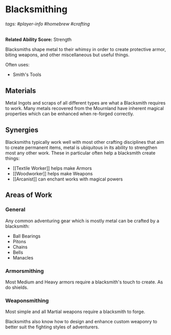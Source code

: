 # Blacksmithing
###### tags: #player-info #homebrew #crafting
**Related Ability Score:** Strength

Blacksmiths shape metal to their whimsy in order to create protective armor, biting weapons, and other miscellaneous but useful things.

Often uses:

- Smith's Tools

## Materials
Metal Ingots and scraps of all different types are what a Blacksmith requires to work. Many metals recovered from the Mournland have inherent magical properties which can be enhanced when re-forged correctly.

## Synergies
Blacksmiths typically work well with most other crafting disciplines that aim to create permanent items, metal is ubiquitous in its ability to strengthen most any other work. These in particular often help a blacksmith create things:
- [[Textile Worker]] helps make Armors
- [[Woodworker]] helps make Weapons
- [[Arcanist]] can enchant works with magical powers

## Areas of Work

### General
Any common adventuring gear which is mostly metal can be crafted by a blacksmith:
- Ball Bearings
- Pitons
- Chains
- Bells
- Manacles

### Armorsmithing
Most Medium and Heavy armors require a blacksmith's touch to create. As do shields.

### Weaponsmithing
Most simple and all Martial weapons require a blacksmith to forge.

Blacksmiths also know how to design and enhance custom weaponry to better suit the fighting styles of adventurers.